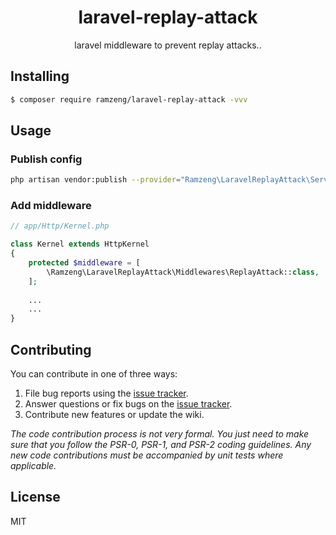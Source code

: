 <h1 align="center"> laravel-replay-attack </h1>

<p align="center"> laravel middleware to prevent replay attacks..</p>


## Installing

```bash
$ composer require ramzeng/laravel-replay-attack -vvv
```

## Usage
### Publish config
```bash
php artisan vendor:publish --provider="Ramzeng\LaravelReplayAttack\ServiceProvider"
```
### Add middleware
```php
// app/Http/Kernel.php

class Kernel extends HttpKernel
{
    protected $middleware = [
        \Ramzeng\LaravelReplayAttack\Middlewares\ReplayAttack::class,
    ];
    
    ...
    ...
}
```

## Contributing

You can contribute in one of three ways:

1. File bug reports using the [issue tracker](https://github.com/ramzeng/laravel-replay-attack/issues).
2. Answer questions or fix bugs on the [issue tracker](https://github.com/ramzeng/laravel-replay-attack/issues).
3. Contribute new features or update the wiki.

_The code contribution process is not very formal. You just need to make sure that you follow the PSR-0, PSR-1, and PSR-2 coding guidelines. Any new code contributions must be accompanied by unit tests where applicable._

## License

MIT